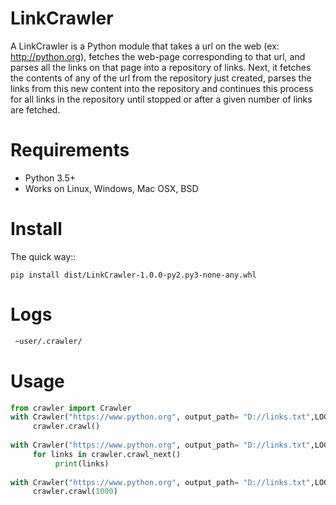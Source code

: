 # LinkCrawler
A LinkCrawler is a Python module that takes a url on the web (ex: http://python.org), fetches the web-page corresponding to that url, and parses all the links on that page into a repository of links. Next, it fetches the contents of any of the url from the repository just created, parses the links from this new content into the repository and continues this process for all links in the repository until stopped or after a given number of links are fetched.

Requirements
============

* Python 3.5+
* Works on Linux, Windows, Mac OSX, BSD

# Install

The quick way::

    pip install dist/LinkCrawler-1.0.0-py2.py3-none-any.whl

# Logs
```bash
 ~user/.crawler/
 ```
 # Usage 
 
```python
from crawler import Crawler
with Crawler("https://www.python.org", output_path= "D://links.txt",LOG=Crawler.INFO_LOG) as crawler:
     crawler.crawl()
     
with Crawler("https://www.python.org", output_path= "D://links.txt",LOG=Crawler.INFO_LOG) as crawler:
     for links in crawler.crawl_next()
          print(links)
          
with Crawler("https://www.python.org", output_path= "D://links.txt",LOG=Crawler.DEBUG_LOG) as crawler:
     crawler.crawl(1000)
```

